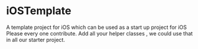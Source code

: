 # iOSTemplate
A template project for iOS which can be used as a start up project for iOS
Please every one contribute. Add all your helper classes , we could use that in all our starter project.
